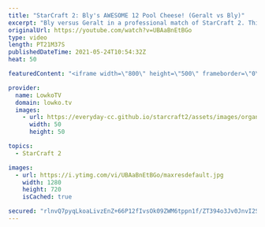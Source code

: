 ```yaml
---
title: "StarCraft 2: Bly's AWESOME 12 Pool Cheese! (Geralt vs Bly)"
excerpt: "Bly versus Geralt in a professional match of StarCraft 2. This is a super scrappy game of Zerg versus Protoss where both players lose a lot of workers.  Bly's YouTube channel: https://www.youtube.com/channel/UCK5SPkqU-7KicZFQUXipGgg  Support my work on Patreon: http://www.patreon.com/lowkotv Become a"
originalUrl: https://youtube.com/watch?v=UBAaBnEtBGo
type: video
length: PT21M37S
publishedDateTime: 2021-05-24T10:54:32Z
heat: 50

featuredContent: "<iframe width=\"800\" height=\"500\" frameborder=\"0\" src=\"https://www.youtube.com/embed/UBAaBnEtBGo\" allow=\"accelerometer; autoplay; encrypted-media; gyroscope; picture-in-picture\" allowfullscreen></iframe>"

provider:
  name: LowkoTV
  domain: lowko.tv
  images:
    - url: https://everyday-cc.github.io/starcraft2/assets/images/organizations/lowko.tv-50x50.jpg
      width: 50
      height: 50

topics:
  - StarCraft 2

images:
  - url: https://i.ytimg.com/vi/UBAaBnEtBGo/maxresdefault.jpg
    width: 1280
    height: 720
    isCached: true

secured: "rlnvQ7pyqLkoaLivzEnZ+66P12fIvsOk09ZWM6tppn1f/ZT394o3Jv0JnvI2SwadNyOil5/fV0VFzQy0NNb0gcedkuVRu4Zn6tmOVU4Rfc5iY9BrGQqHkNhiyEvo9vgBiyuQgLpPGynrYD2ST+5ZG6wXru0uJm3IN3CsKyP4xEjguHoKrLN1nu1TLm67UwOL1u8TX2KQNdx+lYLyup65OhCqWAyHu1kBp+vJID5ZgXJqft7Aft8h3HiRLx9wWhAyH4QM2RrqD/gY+9hBhcDrdkT0jlgDdvdDzv++NhU90XOsXi7draAds1wVCC4Hwlsn+WiQPtljQTqHMZ5b1erLRuCCPzb7T6+qUBOydnZY8/PDqc83G+VANU9PVWULuEfkzy81FZnR8ZyOsVYHFatF33IvXca22DiXOY1uUOjrgH8=;RauXkxCOhbgE5AEpu3c9vQ=="
---
```


